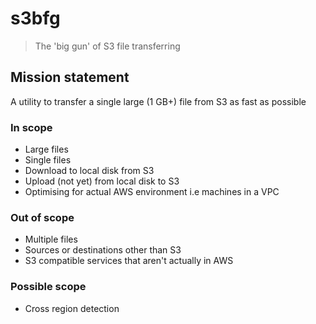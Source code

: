 # s3bfg

> The 'big gun' of S3 file transferring

## Mission statement

A utility to transfer a single large (1 GB+) file from S3 as fast as possible

### In scope

- Large files
- Single files
- Download to local disk from S3
- Upload (not yet) from local disk to S3
- Optimising for actual AWS environment i.e machines in a VPC

### Out of scope

- Multiple files
- Sources or destinations other than S3
- S3 compatible services that aren't actually in AWS

### Possible scope

- Cross region detection
